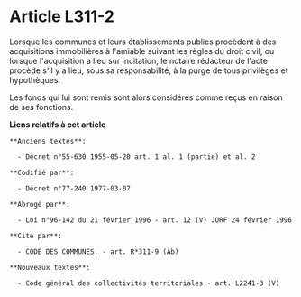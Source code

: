 # Article L311-2

Lorsque les communes et leurs établissements publics procèdent à des acquisitions immobilières à l'amiable suivant les règles
du droit civil, ou lorsque l'acquisition a lieu sur incitation, le notaire rédacteur de l'acte procède s'il y a lieu, sous sa
responsabilité, à la purge de tous privilèges et hypothèques.

Les fonds qui lui sont remis sont alors considérés comme reçus en raison de ses fonctions.

**Liens relatifs à cet article**

	**Anciens textes**:

	  - Décret n°55-630 1955-05-20 art. 1 al. 1 (partie) et al. 2

	**Codifié par**:

	  - Décret n°77-240 1977-03-07

	**Abrogé par**:

	  - Loi n°96-142 du 21 février 1996 - art. 12 (V) JORF 24 février 1996

	**Cité par**:

	  - CODE DES COMMUNES. - art. R*311-9 (Ab)

	**Nouveaux textes**:

	  - Code général des collectivités territoriales - art. L2241-3 (V)
